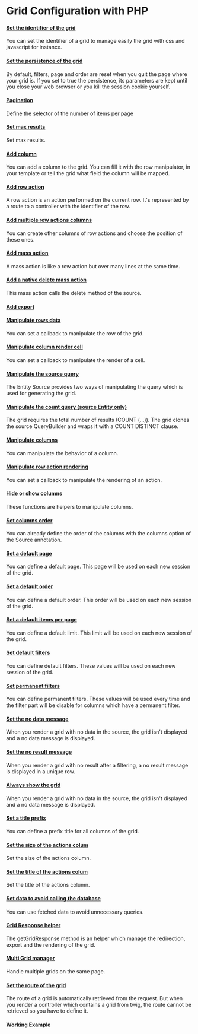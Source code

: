 # Grid Configuration with PHP

#### [Set the identifier of the grid](set_grid_identifier.md)
You can set the identifier of a grid to manage easily the grid with css and javascript for instance.

#### [Set the persistence of the grid](set_grid_persistence.md)
By default, filters, page and order are reset when you quit the page where your grid is. If you set to true the persistence, its parameters are kept until you close your web browser or you kill the session cookie yourself.

#### [Pagination](set_limits.md)
Define the selector of the number of items per page

#### [Set max results](set_max_results.md)
Set max results.

#### [Add column](add_column.md)
You can add a column to the grid. You can fill it with the row manipulator, in your template or tell the grid what field the column will be mapped.

#### [Add row action](add_row_action.md)
A row action is an action performed on the current row. It's represented by a route to a controller with the identifier of the row.

#### [Add multiple row actions columns](add_actions_column.md)
You can create other columns of row actions and choose the position of these ones.

#### [Add mass action](add_mass_action.md)
A mass action is like a row action but over many lines at the same time.

#### [Add a native delete mass action](add_delete_mass_action.md)
This mass action calls the delete method of the source.

#### [Add export](add_export.md)


#### [Manipulate rows data](manipulate_rows_data.md)
You can set a callback to manipulate the row of the grid.  

#### [Manipulate column render cell](manipulate_column_render_cell.md)
You can set a callback to manipulate the render of a cell. 

#### [Manipulate the source query](manipulate_query.md)
The Entity Source provides two ways of manipulating the query which is used for generating the grid.

#### [Manipulate the count query (source Entity only)](manipulate_count_query.md)
The grid requires the total number of results (COUNT (...)). The grid clones the source QueryBuilder and wraps it with a COUNT DISTINCT clause.

#### [Manipulate columns](manipulate_column.md)
You can manipulate the behavior of a column.

#### [Manipulate row action rendering](manipulate_row_action_rendering.md)
You can set a callback to manipulate the rendering of an action.

#### [Hide or show columns](hide_show_columns.md)
These functions are helpers to manipulate columns.

#### [Set columns order](set_columns_order.md)
You can already define the order of the columns with the columns option of the Source annotation.  

#### [Set a default page](set_default_page.md)
You can define a default page. This page will be used on each new session of the grid.

#### [Set a default order](set_default_order.md)
You can define a default order. This order will be used on each new session of the grid.

#### [Set a default items per page](set_default_limit.md)
You can define a default limit. This limit will be used on each new session of the grid.

#### [Set default filters](set_default_filters.md)
You can define default filters. These values will be used on each new session of the grid.

#### [Set permanent filters](set_permanent_filters.md)
You can define permanent filters. These values will be used every time and the filter part will be disable for columns which have a permanent filter.

#### [Set the no data message](set_no_data_message.md)
When you render a grid with no data in the source, the grid isn't displayed and a no data message is displayed.

#### [Set the no result message](set_no_result_message.md)
When you render a grid with no result after a filtering, a no result message is displayed in a unique row.

#### [Always show the grid](always_show_grid.md)
When you render a grid with no data in the source, the grid isn't displayed and a no data message is displayed.

#### [Set a title prefix](set_prefix_titles.md)
You can define a prefix title for all columns of the grid.

#### [Set the size of the actions colum](set_size_actions_column.md)
Set the size of the actions column.

#### [Set the title of the actions colum](set_title_actions_column.md)
Set the title of the actions column.

#### [Set data to avoid calling the database](set_data.md)
You can use fetched data to avoid unnecessary queries.

#### [Grid Response helper](grid_response.md)
The getGridResponse method is an helper which manage the redirection, export and the rendering of the grid.  

#### [Multi Grid manager](multi_grid_manager.md)
Handle multiple grids on the same page.

#### [Set the route of the grid](set_grid_route.md)
The route of a grid is automatically retrieved from the request. But when you render a controller which contains a grid from twig, the route cannot be retrieved so you have to define it.

#### [Working Example](working_example.md)
